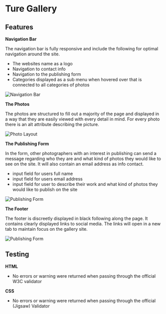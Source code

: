 # Ture Gallery

## Features

**Navigation Bar**

The navigation bar is fully responsive and include the following for optimal navigation around the site.

- The websites name as a logo
- Navigation to contact info
- Navigation to the publishing form
- Categories displayed as a sub menu when hovered over that is connected to all categories of photos

![Navigation Bar](nav-pic.png)

**The Photos**

The photos are structured to fill out a majority of the page and displayed in a way that they are easily viewed with every detail in mind. For every photo there is an alt attribute describing the picture.

![Photo Layout](photo-pic.png)

**The Publishing Form**

In the form, other photographers with an interest in publishing can send a message regarding who they are and what kind of photos they would like to see on the site. It will also contain an email address as info contact.

- input field for users full name
- input field for users email address
- input field for user to describe their work and what kind of photos they would like to publish on the site

![Publishing Form](form-pic.png)

**The Footer**

The footer is discreetly displayed in black following along the page. It contains clearly displayed links to social media. The links will open in a new tab to maintain focus on the gallery site.

![Publishing Form](footer-pic.png)

## Testing

**HTML**

- No errors or warning were returned when passing through the official W3C validator

**CSS**

- No errors or warning were returned when passing through the official (Jigsaw) Validator
